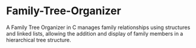 # Family-Tree-Organizer
A Family Tree Organizer in C manages family relationships using structures and linked lists, allowing the addition and display of family members in a hierarchical tree structure.
